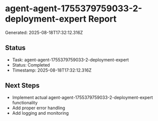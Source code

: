 # agent-agent-1755379759033-2-deployment-expert Report

Generated: 2025-08-18T17:32:12.316Z

## Status
- Task: agent-agent-1755379759033-2-deployment-expert
- Status: Completed
- Timestamp: 2025-08-18T17:32:12.316Z

## Next Steps
- Implement actual agent-agent-1755379759033-2-deployment-expert functionality
- Add proper error handling
- Add logging and monitoring
